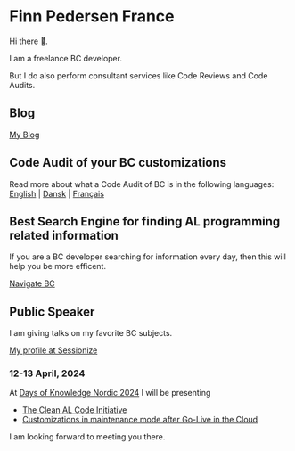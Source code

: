 # Finn Pedersen France

Hi there 👋. 

I am a freelance BC developer. 

But I do also perform consultant services like Code Reviews and Code Audits. 


## Blog
[My Blog](https://www.finnpedersenfrance.com/)

## Code Audit of your BC customizations

Read more about what a Code Audit of BC is in the following languages: [English](https://www.audit-bc.com/) | [Dansk](https://www.audit-bc.com/da) | [Français](https://www.audit-bc.com/fr)

## Best Search Engine for finding AL programming related information

If you are a BC developer searching for information every day, then this will help you be more efficent. 

[Navigate BC](https://www.navigate-bc.com/)

## Public Speaker

I am giving talks on my favorite BC subjects. 

[My profile at Sessionize](https://sessionize.com/finn-pedersen/)

### 12-13 April, 2024
At [Days of Knowledge Nordic 2024](https://www.directionsforpartners.com/conferences-and-events/days-of-knowledge/nordic-2024)
I will be presenting
- [The Clean AL Code Initiative](https://www.directionsforpartners.com/conferences-and-events/days-of-knowledge/nordic-2024/schedule?session=613714)
- [Customizations in maintenance mode after Go-Live in the Cloud](https://www.directionsforpartners.com/conferences-and-events/days-of-knowledge/nordic-2024/schedule?day=13-04-2024&session=634199)

I am looking forward to meeting you there.

<!--
**finnpedersenkazes/finnpedersenkazes** is a ✨ _special_ ✨ repository because its `README.md` (this file) appears on your GitHub profile.

Here are some ideas to get you started:

- 🔭 I’m currently working on ...
- 🌱 I’m currently learning ...
- 👯 I’m looking to collaborate on ...
- 🤔 I’m looking for help with ...
- 💬 Ask me about ...
- 📫 How to reach me: ...
- 😄 Pronouns: ...
- ⚡ Fun fact: ...
-->


